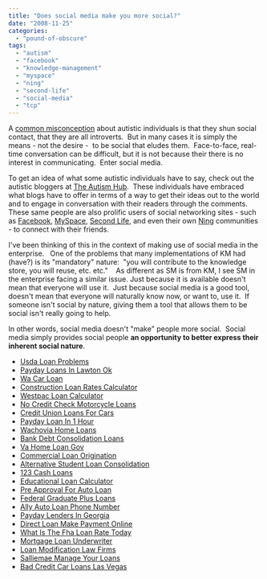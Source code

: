 ```yaml
---
title: "Does social media make you more social?"
date: "2008-11-25"
categories: 
  - "pound-of-obscure"
tags: 
  - "autism"
  - "facebook"
  - "knowledge-management"
  - "myspace"
  - "ning"
  - "second-life"
  - "social-media"
  - "tcp"
---
```


A [common misconception](http://autism.gbrettmiller.com/2008/10/autistic-or-introverted-or-both/#comments) about autistic individuals is that they shun social contact, that they are all introverts.  But in many cases it is simply the means - not the desire -  to be social that eludes them.  Face-to-face, real-time conversation can be difficult, but it is not because their there is no interest in communicating.  Enter social media.

To get an idea of what some autistic individuals have to say, check out the autistic bloggers at [The Autism Hub](http://www.autism-hub.co.uk/index.php?sort=type).  These individuals have embraced what blogs have to offer in terms of a way to get their ideas out to the world and to engage in conversation with their readers through the comments.  These same people are also prolific users of social networking sites - such as [Facebook](http://www.facebook.com), [MySpace](http://www.myspace.com), [Second Life](http://www.secondlife.com), and even their own [Ning](http://www.ning.com) communities - to connect with their friends.

I've been thinking of this in the context of making use of social media in the enterprise.   One of the problems that many implementations of KM had (have?) is its "mandatory" nature:  "you will contribute to the knowledge store, you will reuse, etc. etc."    As different as SM is from KM, I see SM in the enterprise facing a similar issue. Just because it is available doesn't mean that everyone will use it.  Just because social media is a good tool, doesn't mean that everyone will naturally know now, or want to, use it.  If someone isn't social by nature, giving them a tool that allows them to be social isn't really going to help.

In other words, social media doesn't "make" people more social.  Social media simply provides social people **an opportunity to better express their inherent social nature**.

- [Usda Loan Problems](http://www.mariebo.org/?Usda-Loan-Problems)
- [Payday Loans In Lawton Ok](http://www.mariebo.org/?Payday-Loans-In-Lawton-Ok)
- [Wa Car Loan](http://www.amarysia.gr/?Wa-Car-Loan)
- [Construction Loan Rates Calculator](http://www.amarysia.gr/?Construction-Loan-Rates-Calculator)
- [Westpac Loan Calculator](http://www.franklinny.org/?Westpac-Loan-Calculator)
- [No Credit Check Motorcycle Loans](http://www.franklinny.org/?No-Credit-Check-Motorcycle-Loans)
- [Credit Union Loans For Cars](http://gbbkolejka.pl/?Credit-Union-Loans-For-Cars)
- [Payday Loan In 1 Hour](http://gbbkolejka.pl/?Payday-Loan-In-1-Hour)
- [Wachovia Home Loans](http://www.franklinny.org/?Wachovia-Home-Loans)
- [Bank Debt Consolidation Loans](http://gbbkolejka.pl/?Bank-Debt-Consolidation-Loans)
- [Va Home Loan Gov](http://usasportgroup.com/?Va-Home-Loan-Gov)
- [Commercial Loan Origination](http://www.consejocafe.org/?Commercial-Loan-Origination)
- [Alternative Student Loan Consolidation](http://www.consejocafe.org/?Alternative-Student-Loan-Consolidation)
- [123 Cash Loans](http://www.amarysia.gr/?123-Cash-Loans)
- [Educational Loan Calculator](http://gbbkolejka.pl/?Educational-Loan-Calculator)
- [Pre Approval For Auto Loan](http://www.consejocafe.org/?Pre-Approval-For-Auto-Loan)
- [Federal Graduate Plus Loans](http://www.consejocafe.org/?Federal-Graduate-Plus-Loans)
- [Ally Auto Loan Phone Number](http://www.amarysia.gr/?Ally-Auto-Loan-Phone-Number)
- [Payday Lenders In Georgia](http://www.franklinny.org/?Payday-Lenders-In-Georgia)
- [Direct Loan Make Payment Online](http://www.amarysia.gr/?Direct-Loan-Make-Payment-Online)
- [What Is The Fha Loan Rate Today](http://www.consejocafe.org/?What-Is-The-Fha-Loan-Rate-Today)
- [Mortgage Loan Underwriter](http://www.franklinny.org/?Mortgage-Loan-Underwriter)
- [Loan Modification Law Firms](http://gbbkolejka.pl/?Loan-Modification-Law-Firms)
- [Salliemae Manage Your Loans](http://gbbkolejka.pl/?Salliemae-Manage-Your-Loans)
- [Bad Credit Car Loans Las Vegas](http://www.amarysia.gr/?Bad-Credit-Car-Loans-Las-Vegas)
